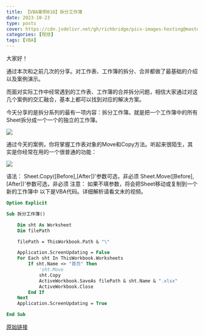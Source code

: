 ```yaml
---
title: 【VBA案例016】拆分工作簿
date: 2023-10-23
type: posts
cover: https://cdn.jsdelivr.net/gh/richbridge/picx-images-hosting@master/thumbnail/程技.jpg
categories: [程技]
tags: [VBA]
---
```

大家好！

通过本次和之前几次的分享。对工作表、工作簿的拆分、合并都做了最基础的介绍以及案例演示。

而面对实际工作中经常遇到的工作表、工作簿的合并拆分问题，相信大家通过对这几个案例的交汇融合，基本上都可以找到对应的解决方案。

今天分享的是拆分系列的最有一项内容：拆分工作簿。就是把一个工作簿中的所有Sheet拆分成一个一个的独立的工作簿。

![](https://img.richfan.site/program/vba/vba案列/【VBA案例016】拆分工作簿_1.gif)

通过今天的案例，你将掌握工作表对象的Move和Copy方法。听起来很陌生，其实是你经常在用的一个很普通的功能：

![](https://img.richfan.site/program/vba/vba案列/【VBA案例016】拆分工作簿_2.png)

语法：
   Sheet.Copy([Before],[After])'参数可选，非必须
   Sheet.Move([Before],[After])'参数可选，非必须
注意：
   如果不填参数，将会把Sheet移动或复制到一个新的工作簿中
以下是VBA代码。详细解析请看文末的视频。

```vb
Option Explicit

Sub 拆分工作簿()

    Dim sht As Worksheet
    Dim filePath

    filePath = ThisWorkbook.Path & "\"

    Application.ScreenUpdating = False
    For Each sht In ThisWorkbook.Worksheets
        If sht.Name <> "首页" Then
            'sht.Move
            sht.Copy
            ActiveWorkbook.SaveAs filePath & sht.Name & ".xlsx"
            ActiveWorkbook.Close
        End If
    Next
    Application.ScreenUpdating = True

End Sub
```

[原始链接](https://mp.weixin.qq.com/s?__biz=MzIyOTc3NzQ2NA==&mid=2247485257&idx=1&sn=1ab601287ccfb83c25899c5cbc734433&chksm=e8bcce1edfcb4708aefdfa5f75ae9cf5f1a6a37466cf0dbeb75dc10bf286c2ba57a3e10ddf38&scene=178&cur_album_id=3115603487041503237#rd)
